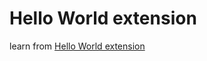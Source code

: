 # Hello World extension

learn from [Hello World extension](https://developer.chrome.com/docs/extensions/get-started/tutorial/hello-world)